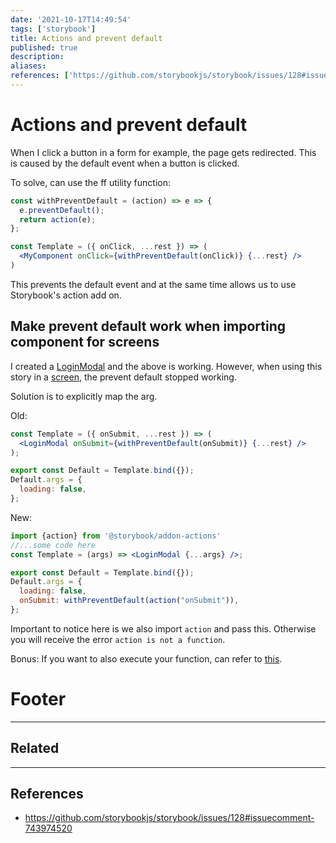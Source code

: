 ```yaml
---
date: '2021-10-17T14:49:54'
tags: ['storybook']
title: Actions and prevent default 
published: true
description:
aliases:
references: ['https://github.com/storybookjs/storybook/issues/128#issuecomment-743974520']
---
```


# Actions and prevent default

When I click a button in a form for example, the page gets redirected. This is caused by the default event when a button is clicked.

To solve, can use the ff utility function:
```jsx
const withPreventDefault = (action) => e => {
  e.preventDefault();
  return action(e);
};

const Template = ({ onClick, ...rest }) => (
  <MyComponent onClick={withPreventDefault(onClick)} {...rest} />
)
```

This prevents the default event and at the same time allows us to use Storybook's action add on.

## Make prevent default work when importing component for screens

I created a [LoginModal](hook://file/4crCwI39Z?p=bW9sZWN1bGVzL0xvZ2luTW9kYWw=&n=LoginModal%2Estories%2Ejs) and the above is working. However, when using this story in a [screen](hook://file/4crMH9SjI?p=c2NyZWVucy9Mb2dpblNjcmVlbg==&n=LoginScreen%2Estories%2Ejs), the prevent default stopped working. 

Solution is to explicitly map the arg.

Old:
```jsx
const Template = ({ onSubmit, ...rest }) => (
  <LoginModal onSubmit={withPreventDefault(onSubmit)} {...rest} />
);

export const Default = Template.bind({});
Default.args = {
  loading: false,
};
```

New:
```jsx
import {action} from '@storybook/addon-actions'
//...some code here
const Template = (args) => <LoginModal {...args} />;

export const Default = Template.bind({});
Default.args = {
  loading: false,
  onSubmit: withPreventDefault(action("onSubmit")),
};
```
Important to notice here is we also import `action` and pass this. Otherwise you will receive the error `action is not a function`. 


Bonus: If you want to also execute your function, can refer to [this](https://stackoverflow.com/questions/59669031/i-want-storybook-addon-actions-to-display-its-standard-log-message-and-the-act). 

# Footer

---
## Related

---

## References
- https://github.com/storybookjs/storybook/issues/128#issuecomment-743974520